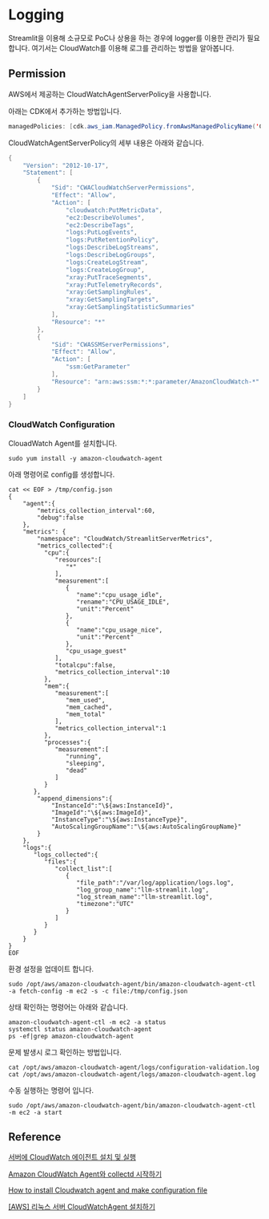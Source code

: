 # Logging

Streamlit을 이용해 소규모로 PoC나 상용을 하는 경우에 logger를 이용한 관리가 필요합니다. 여기서는 CloudWatch를 이용해 로그를 관리하는 방법을 알아봅니다.


## Permission

AWS에서 제공하는 CloudWatchAgentServerPolicy을 사용합니다.

아래는 CDK에서 추가하는 방법입니다.

```java
managedPolicies: [cdk.aws_iam.ManagedPolicy.fromAwsManagedPolicyName('CloudWatchAgentServerPolicy')] 
```

CloudWatchAgentServerPolicy의 세부 내용은 아래와 같습니다.

```java
{
    "Version": "2012-10-17",
    "Statement": [
        {
            "Sid": "CWACloudWatchServerPermissions",
            "Effect": "Allow",
            "Action": [
                "cloudwatch:PutMetricData",
                "ec2:DescribeVolumes",
                "ec2:DescribeTags",
                "logs:PutLogEvents",
                "logs:PutRetentionPolicy",
                "logs:DescribeLogStreams",
                "logs:DescribeLogGroups",
                "logs:CreateLogStream",
                "logs:CreateLogGroup",
                "xray:PutTraceSegments",
                "xray:PutTelemetryRecords",
                "xray:GetSamplingRules",
                "xray:GetSamplingTargets",
                "xray:GetSamplingStatisticSummaries"
            ],
            "Resource": "*"
        },
        {
            "Sid": "CWASSMServerPermissions",
            "Effect": "Allow",
            "Action": [
                "ssm:GetParameter"
            ],
            "Resource": "arn:aws:ssm:*:*:parameter/AmazonCloudWatch-*"
        }
    ]
}
```

### CloudWatch Configuration

ClouadWatch Agent를 설치합니다.

```text
sudo yum install -y amazon-cloudwatch-agent
```

아래 명령어로 config를 생성합니다.

```text
cat << EOF > /tmp/config.json
{
    "agent":{
        "metrics_collection_interval":60,
        "debug":false
    },
    "metrics": {
        "namespace": "CloudWatch/StreamlitServerMetrics",
        "metrics_collected":{
          "cpu":{
             "resources":[
                "*"
             ],
             "measurement":[
                {
                   "name":"cpu_usage_idle",
                   "rename":"CPU_USAGE_IDLE",
                   "unit":"Percent"
                },
                {
                   "name":"cpu_usage_nice",
                   "unit":"Percent"
                },
                "cpu_usage_guest"
             ],
             "totalcpu":false,
             "metrics_collection_interval":10
          },
          "mem":{
             "measurement":[
                "mem_used",
                "mem_cached",
                "mem_total"
             ],
             "metrics_collection_interval":1
          },          
          "processes":{
             "measurement":[
                "running",
                "sleeping",
                "dead"
             ]
          }
       },
        "append_dimensions":{
            "InstanceId":"\${aws:InstanceId}",
            "ImageId":"\${aws:ImageId}",
            "InstanceType":"\${aws:InstanceType}",
            "AutoScalingGroupName":"\${aws:AutoScalingGroupName}"
        }
    },
    "logs":{
       "logs_collected":{
          "files":{
             "collect_list":[
                {
                   "file_path":"/var/log/application/logs.log",
                   "log_group_name":"llm-streamlit.log",
                   "log_stream_name":"llm-streamlit.log",
                   "timezone":"UTC"
                }
             ]
          }
       }
    }
}
EOF
```

환경 설정을 업데이트 합니다.

```text
sudo /opt/aws/amazon-cloudwatch-agent/bin/amazon-cloudwatch-agent-ctl -a fetch-config -m ec2 -s -c file:/tmp/config.json
```

상태 확인하는 명령어는 아래와 같습니다.

```text
amazon-cloudwatch-agent-ctl -m ec2 -a status
systemctl status amazon-cloudwatch-agent
ps -ef|grep amazon-cloudwatch-agent
```

문제 발생시 로그 확인하는 방법입니다.

```text
cat /opt/aws/amazon-cloudwatch-agent/logs/configuration-validation.log
cat /opt/aws/amazon-cloudwatch-agent/logs/amazon-cloudwatch-agent.log
```

수동 실행하는 명령어 입니다.

```text
sudo /opt/aws/amazon-cloudwatch-agent/bin/amazon-cloudwatch-agent-ctl -m ec2 -a start
```

## Reference 

[서버에 CloudWatch 에이전트 설치 및 실행](https://docs.aws.amazon.com/ko_kr/AmazonCloudWatch/latest/monitoring/install-CloudWatch-Agent-commandline-fleet.html)

[Amazon CloudWatch Agent와 collectd 시작하기](https://aws.amazon.com/ko/blogs/tech/getting-started-with-cloudwatch-agent-and-collectd/)

[How to install Cloudwatch agent and make configuration file](https://medium.com/@farzanajuthi08/how-to-install-cloudwatch-agent-and-make-configuration-file-f314dc1332db)

[[AWS] 리눅스 서버 CloudWatchAgent 설치하기](https://every-up.tistory.com/61)
